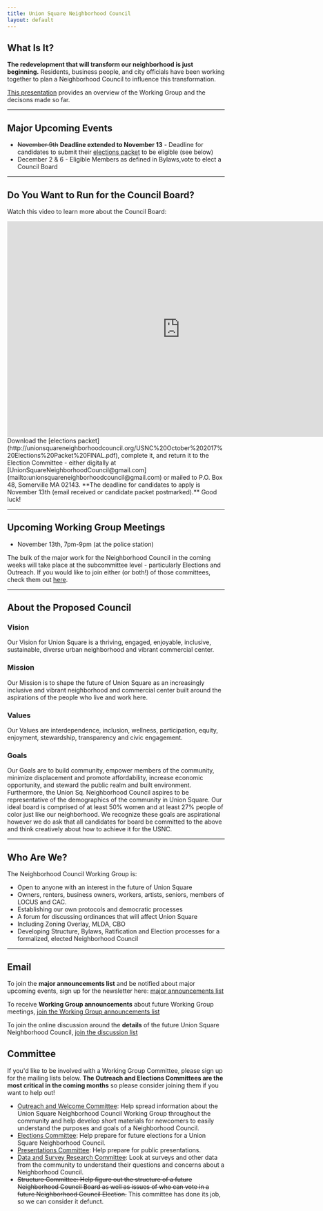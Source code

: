 ```yaml
---
title: Union Square Neighborhood Council
layout: default
---
```


## What Is It?

**The redevelopment that will transform our neighborhood is just beginning.** Residents, business people, and city officials have been working together to plan a Neighborhood Council to influence this transformation.

[This presentation](https://docs.google.com/presentation/d/1Zg0cbAL8Zn12frl1hJm0Oea_zTw3LIJonKnc3XzIJFM/edit#slide=id.p) provides an overview of the Working Group and the decisons made so far.

****

## Major Upcoming Events 

* ~~November 9th~~ **Deadline extended to November 13** - Deadline for candidates to submit their [elections packet](http://unionsquareneighborhoodcouncil.org/USNC%20October%202017%20Elections%20Packet%20FINAL.pdf) to be eligible (see below)
* December 2 & 6 - Eligible Members as defined in Bylaws,vote to elect a Council Board

****

## Do You Want to Run for the Council Board?

Watch this video to learn more about the Council Board:

<iframe width="800" height="500" src="https://www.youtube.com/embed/6Sfr3EB6Wmw?rel=0" frameborder="0" allowfullscreen></iframe>

<br>
Download the [elections packet](http://unionsquareneighborhoodcouncil.org/USNC%20October%202017%20Elections%20Packet%20FINAL.pdf), complete it, and return it to the Election Committee - either digitally at [UnionSquareNeighborhoodCouncil@gmail.com](mailto:unionsquareneighborhoodcouncil@gmail.com) or mailed to P.O. Box 48, Somerville MA 02143. **The deadline for candidates to apply is November 13th (email received or candidate packet postmarked).** Good luck!

****

## Upcoming Working Group Meetings

* November 13th, 7pm-9pm (at the police station)

The bulk of the major work for the Neighborhood Council in the coming weeks will take place at the subcommittee level - particularly Elections and Outreach. If you would like to join either (or both!) of those committees, check them out [here](#committees).

****

## About the Proposed Council

### Vision

Our Vision for Union Square is a thriving, engaged, enjoyable, inclusive, sustainable, diverse urban neighborhood and vibrant commercial center. 

### Mission

Our Mission is to shape the future of Union Square as an increasingly inclusive and vibrant neighborhood and commercial center built around the aspirations of the people who live and work here. 

### Values

Our Values are interdependence, inclusion, wellness, participation, equity, enjoyment, stewardship, transparency and civic engagement.

### Goals

Our Goals are to build community, empower members of the community, minimize displacement and promote affordability, increase economic opportunity, and steward the public realm and built environment. Furthermore, the Union Sq. Neighborhood Council aspires to be representative of the demographics of the community in Union Square. Our ideal board is comprised of at least 50% women and at least 27% people of color just like our neighborhood. We recognize these goals are aspirational however we do ask that all candidates for board be committed to the above and think creatively about how to achieve it for the USNC. 

****

## Who Are We?

The Neighborhood Council Working Group is:

* Open to anyone with an interest in the future of Union Square
* Owners, renters, business owners, workers, artists, seniors, members of LOCUS and CAC. 
* Establishing our own protocols and democratic processes
* A forum for discussing ordinances that will affect Union Square
* Including Zoning Overlay, MLDA, CBO
* Developing Structure, Bylaws, Ratification and Election processes for a formalized, elected Neighborhood Council

****

## Email

To join the **major announcements list** and be notified about major upcoming events, sign up for the newsletter here: [major announcements list](http://tinyletter.com/unionsquareneighborhoodcouncil)

To receive **Working Group announcements** about future Working Group meetings, [join the Working Group announcements list](https://groups.google.com/forum/#!forum/usnc-wg-announcements)

To join the online discussion around the **details** of the future Union Square Neighborhood Council, [join the discussion list](https://groups.google.com/forum/#!forum/usnc-wg-discussion)


## Committee

If you'd like to be involved with a Working Group Committee, please sign up for the mailing lists below. **The Outreach and Elections Committees are the most critical in the coming months** so please consider joining them if you want to help out!

* [Outreach and Welcome Committee](https://groups.google.com/forum/#!forum/usnc-wg-outreach): Help spread information about the Union Square Neighborhood Council Working Group throughout the community and help develop short materials for newcomers to easily understand the purposes and goals of a Neighborhood Council.
* [Elections Committee](https://groups.google.com/forum/#!forum/usnc-wg-elections): Help prepare for future elections for a Union Square Neighborhood Council.
* [Presentations Committee](https://groups.google.com/forum/#!forum/usnc-wg-presentations): Help prepare for public presentations.
* [Data and Survey Research Committee](https://groups.google.com/forum/#!forum/usnc-wg-data): Look at surveys and other data from the community to understand their questions and concerns about a Neighborhood Council.
* ~~Structure Committee: Help figure out the structure of a future Neighborhood Council Board as well as issues of who can vote in a future Neighborhood Council Election.~~ This committee has done its job, so we can consider it defunct.
